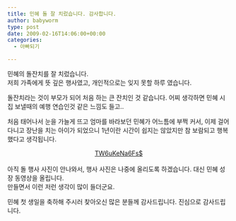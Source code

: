 ```yaml
---
title: 민혜 돌 잘 치렀습니다. 감사합니다.
author: babyworm
type: post
date: 2009-02-16T14:06:00+00:00
categories:
  - 아빠되기

---
```

민혜의 돌잔치를 잘 치렀습니다.  
저희 가족에게 뜻 깊은 행사였고, 개인적으로는 잊지 못할 하루 였습니다. 

돌잔치라는 것이 부모가 되어 처음 하는 큰 잔치인 것 같습니다. 어찌 생각하면 민혜 시집 보낼때의 예행 연습인것 같은 느낌도 들고..

처음 태어나서 눈을 가늘게 뜨고 엄마를 바라보던 민혜가 어느틈에 부쩍 커서, 이제 걸어다니고 장난을 치는 아이가 되었으니 1년이란 시간이 쉽지는 않았지만 참 보람되고 행복했다고 생각됩니다. 

<DIV align=center><a href="http://babyworm.net/wordpress/wp-content/uploads/1/TW6uKeNa6Fs$" http://cfs3.flvs.daum.net/files/46/34/49/25/17759182/thumb.jpg />TW6uKeNa6Fs$</a>  

<DIV style="TEXT-ALIGN: left">
  <br />아직 돌 행사 사진이 안나와서, 행사 사진은 나중에 올리도록 하겠습니다. 대신 민혜 성장 동영상을 올립니다.<br />만들면서 이런 저런 생각이 많이 들더군요. </p> 
  
  <p>
    민혜 첫 생일을 축하해 주시러 찾아오신 많은 분들께 감사드립니다. 진심으로 감사드립니다. </DIV></DIV>
  </p>
